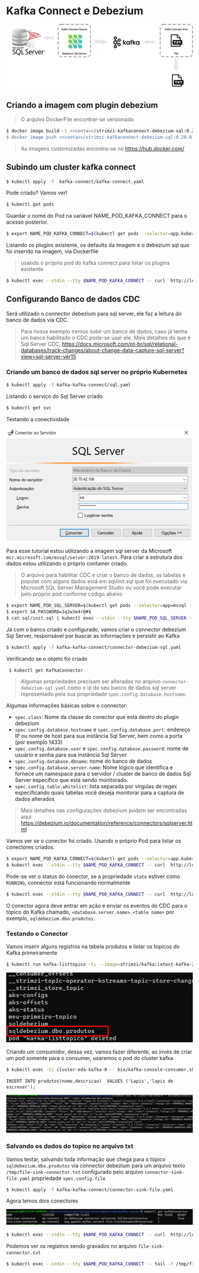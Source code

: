 # Kafka Connect e Debezium

![](../documentos/arc-event-driven-kafka-connect.png)

## Criando a imagem com plugin debezium

> O arquivo DockerFile encontrar-se versionado

```sh
$ docker image build -t <<conta>>/strimzi-kafkaconnect-debezium-sql:0.20.0-kafka-2.6.0 .
$ docker image push <<conta>>/strimzi-kafkaconnect-debezium-sql:0.20.0-kafka-2.6.0
```

> As imagens customizadas encontra-se no https://hub.docker.com/

## Subindo um cluster kafka connect

```sh
$ kubectl apply -f  kafka-connect/kafka-connect.yaml
```

Pode criado? Vamos ver!

```sh
$ kubectl get pods
```

Guardar o nome do Pod na variável NAME_POD_KAFKA_CONNECT para o acesso posterior.

```sh
$ export NAME_POD_KAFKA_CONNECT=$(kubectl get pods --selector=app.kubernetes.io/instance=my-connect --output=jsonpath={.items..metadata.name})
```

Listando os plugins existente, os defaults da imagem e o debezium sql que foi inserido na imagem, via Dockerfile

> usando o próprio pod do kafka connect para listar os plugins existente
```sh
$ kubectl exec --stdin --tty $NAME_POD_KAFKA_CONNECT -- curl  http://localhost:8083/connector-plugins
```

## Configurando Banco de dados CDC

Será utilizado o connector debezium para sql server, ele faz a leitura do banco de dados via CDC. 

> Para nossa exemplo iremos subir um banco de dados, caso já tenha um banco habilitado o CDC pode-se usar ele.
Mais detalhes do que é Sql Server CDC, https://docs.microsoft.com/pt-br/sql/relational-databases/track-changes/about-change-data-capture-sql-server?view=sql-server-ver15


### Criando um banco de dados sql server no próprio Kubernetes

```sh
$ kubectl apply -f kafka-kafka-connect/sql.yaml
```

Listando o serviço do Sql Server criado

```sh
$ kubectl get svc
```

Testando a conectividade

![](../documentos/sql-server-connect.png)

Para esse tutorial estou utilizando a imagem sql server da Microsoft `mcr.microsoft.com/mssql/server:2019-latest`.
Para criar a estrutura dos dados estou utilizando o próprio container criado.

> O arquivo para habilitar CDC e criar o banco de dados, as tabelas e popular com alguns dados está em sql/init.sql que foi executado via Microsoft SQL Server Management Studio ou você pode executar pelo próprio pod conforme código abaixo

```sh
$ export NAME_POD_SQL_SERVER=$(kubectl get pods --selector=app=mssql --output=jsonpath={.items..metadata.name})
$ export SA_PASSWORD=1q2w3e4r@#$
$ cat sql/init.sql | kubectl exec --stdin --tty $NAME_POD_SQL_SERVER -- /opt/mssql-tools/bin/sqlcmd -U sa -P $SA_PASSWORD
```

Já com o banco criado e configurado, vamos criar o connector debezium Sql Server, responsável por buscar as informações e persistir ao Kafka

```sh
$ kubectl apply -f kafka-kafka-connect/connector-debezium-sql.yaml
```

Verificando se o objeto foi criado

```sh
 $ kubectl get KafkaConnector
```

> Algumas propriedades precisam ser alteradas no arquivo `connector-debezium-sql.yaml` como o ip do seu banco de dados sql server representado pela sua propriedade `spec.config.database.hostname`.

Algumas informações básicas sobre o connector:

* `spec.class`: Nome da classe do conector que está dentro do plugin debezium
* `spec.config.database.hostname` e `spec.config.database.port`: endereço IP ou nome de host para sua instância Sql Server, bem como a porta (por exemplo 1433)
* `spec.config.database.user` e `spec.config.database.password`: nome de usuário e senha para sua instância Sql Server
* `spec.config.database.dbname`: nome do banco de dados
* `spec.config.database.server.name`: Nome lógico que identifica e fornece um namespace para o servidor / cluster de banco de dados Sql Server específico que está sendo monitorado.
* `spec.config.table.whitelist`: lista separada por vírgulas de regex especificando quais tabelas você deseja monitorar para a captura de dados alterados


> Mais detalhes nas configurações debezium podem ser encontradas aqui
https://debezium.io/documentation/reference/connectors/sqlserver.html


Vamos ver se o conector foi criado. Usando o próprio Pod para listar os conectores criados.

```sh
$ export NAME_POD_KAFKA_CONNECT=$(kubectl get pods --selector=app.kubernetes.io/instance=my-connect --output=jsonpath={.items..metadata.name})
$ kubectl exec --stdin --tty $NAME_POD_KAFKA_CONNECT -- curl  http://localhost:8083/connectors
```

Pode-se ver o status do conector, se a propriedade `state` estiver como `RUNNING`, connector está funcionando normalmente

```sh
$ kubectl exec --stdin --tty $NAME_POD_KAFKA_CONNECT -- curl  http://localhost:8083/connectors/debezium-sql-connector/status
```

O conector agora deve entrar em ação e enviar os eventos do CDC para o tópico do Kafka chamado, `<database.server.name>.<table name>` por exemplo, `sqldebezium.dbo.produtos`.



### Testando o Conector

Vamos inserir alguns registros na tabela produtos e listar os topicos do Kafka primeiramente

```sh
$ kubectl run kafka-listtopico -ti --image=strimzi/kafka:latest-kafka-2.6.0 --rm=true --restart=Never -- bin/kafka-topics.sh --list --bootstrap-server cluster-eda-kafka-bootstrap:9092
```
![](../documentos/kafka-topicos.png)


Criando um consumidor, dessa vez, vamos fazer diferente, ao invés de criar um pod somente para o consumer, usaremos
o pod do cluster kafka

```sh
$ kubectl exec -ti cluster-eda-kafka-0 -- bin/kafka-console-consumer.sh --bootstrap-server cluster-eda-kafka-bootstrap:9092 --topic sqldebezium.dbo.produtos
```

```
INSERT INTO produtos(nome,descricao)  VALUES ('Lapis','lapis de escrever');
```

![](../documentos/mensagens.png)



### Salvando os dados do topico no arquivo txt

Vamos testar, salvando toda informação que chega para o tópico `sqldebezium.dbo.produtos` via connector debezium para um arquivo texto `/tmp/file-sink-connector.txt` configurado pelo arquivo `connector-sink-file.yaml` propriedade `spec.config.file`


```sh
$ kubectl apply -f kafka-kafka-connect/connector-sink-file.yaml
```

Agora temos dois conectores

![](../documentos/connectores.png)


```sh
$ kubectl exec --stdin --tty $NAME_POD_KAFKA_CONNECT -- curl  http://localhost:8083/connectors/file-sink-connector/
```


Podemos ver os registros sendo gravados no arquivo `file-sink-connector.txt`
```sh
$ kubectl exec --stdin --tty $NAME_POD_KAFKA_CONNECT -- tail -f /tmp/file-sink-connector.txt
```
